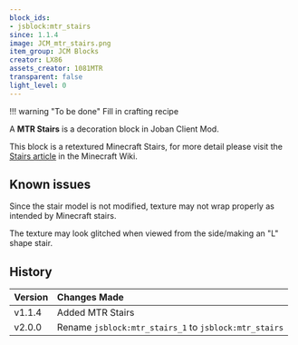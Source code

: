 ```yaml
---
block_ids:
- jsblock:mtr_stairs
since: 1.1.4
image: JCM_mtr_stairs.png
item_group: JCM Blocks
creator: LX86
assets_creator: 1081MTR
transparent: false
light_level: 0
---
```


!!! warning "To be done"
    Fill in crafting recipe

A **MTR Stairs** is a decoration block in Joban Client Mod.

This block is a retextured Minecraft Stairs, for more detail please visit the [Stairs article](https://minecraft.fandom.com/wiki/Stairs) in the Minecraft Wiki.

## Known issues
Since the stair model is not modified, texture may not wrap properly as intended by Minecraft stairs.

The texture may look glitched when viewed from the side/making an "L" shape stair.

## History
| Version | Changes Made                                          |
|:--------|:------------------------------------------------------|
| v1.1.4  | Added MTR Stairs                                      |
| v2.0.0  | Rename `jsblock:mtr_stairs_1` to `jsblock:mtr_stairs` |